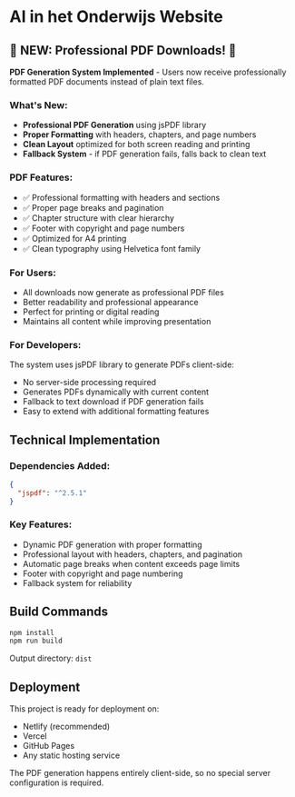# AI in het Onderwijs Website

## 🎉 NEW: Professional PDF Downloads! 🎉

**PDF Generation System Implemented** - Users now receive professionally formatted PDF documents instead of plain text files.

### What's New:
- **Professional PDF Generation** using jsPDF library
- **Proper Formatting** with headers, chapters, and page numbers
- **Clean Layout** optimized for both screen reading and printing
- **Fallback System** - if PDF generation fails, falls back to clean text

### PDF Features:
- ✅ Professional formatting with headers and sections
- ✅ Proper page breaks and pagination
- ✅ Chapter structure with clear hierarchy  
- ✅ Footer with copyright and page numbers
- ✅ Optimized for A4 printing
- ✅ Clean typography using Helvetica font family

### For Users:
- All downloads now generate as professional PDF files
- Better readability and professional appearance
- Perfect for printing or digital reading
- Maintains all content while improving presentation

### For Developers:
The system uses jsPDF library to generate PDFs client-side:
- No server-side processing required
- Generates PDFs dynamically with current content
- Fallback to text download if PDF generation fails
- Easy to extend with additional formatting features

## Technical Implementation

### Dependencies Added:
```json
{
  "jspdf": "^2.5.1"
}
```

### Key Features:
- Dynamic PDF generation with proper formatting
- Professional layout with headers, chapters, and pagination
- Automatic page breaks when content exceeds page limits
- Footer with copyright and page numbering
- Fallback system for reliability

## Build Commands
```bash
npm install
npm run build
```

Output directory: `dist`

## Deployment
This project is ready for deployment on:
- Netlify (recommended)
- Vercel  
- GitHub Pages
- Any static hosting service

The PDF generation happens entirely client-side, so no special server configuration is required.